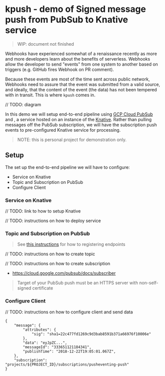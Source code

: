 # kpush - demo of Signed message push from PubSub to Knative service

> WIP: document not finished

Webhooks have experienced somewhat of a renaissance recently as more and more developers learn about the benefits of serverless. Webhooks allow the developer to send "events" from one system to another based on triggers (e.g. GitHub fires Webhook on PR comment).

Because these events are most of the time sent across public network, Webhooks need to assure that the event was submitted from a valid source, and ideally, that the content of the event (the data) has not been tempered with in transit. This is where `kpush` comes in.

// TODO: diagram

In this demo we will setup end-to-end pipeline using [GCP Cloud PubSub](https://cloud.google.com/pubsub/) and , a service hosted on an instance of the [Knative](https://github.com/knative/). Rather than pulling messages off the PubSub subscription, we will have the subscription push events to pre-configured Knative service for processing.

> NOTE: this is personal project for demonstration only.

## Setup

The set up the end-to-end pipeline we will have to configure:

* Service on Knative
* Topic and Subscription on PubSub
* Configure Client

### Service on Knative

// TODO: link to how to setup Knative

// TODO: instructions on how to deploy service

### Topic and Subscription on PubSub

> See [this instructions](https://cloud.google.com/pubsub/docs/push) for how to registering endpoints

// TODO: instructions on how to create topic

// TODO: instructions on how to create subscription

* https://cloud.google.com/pubsub/docs/subscriber

> Target of your PubSub push must be an HTTPS server with non-self-signed certificate


### Configure Client

// TODO: instructions on how to configure client and send data

```push
{
    "message": {
        "attributes": {
            "sig": "sha1=22c477fd1269c9d3bab8591b371a66976f10006e"
        },
        "data": "eyJpZC...",
        "messageId": "333651121184341",
        "publishTime": "2018-12-22T19:05:01.067Z",
    },
    "subscription": "projects/${PROJECT_ID}/subscriptions/pusheventing-push"
}
```



